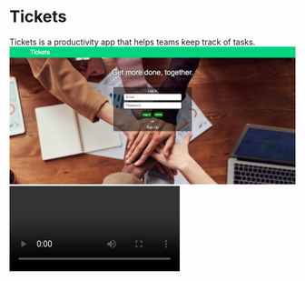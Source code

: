 # Tickets

Tickets is a productivity app that helps teams keep track of tasks. 
![Login](readme_login.png)
![Ticket](readme_ticket_form_best.mp4)
